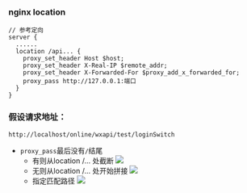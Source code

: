 ### nginx location
```
// 参考定向
server {
  ......
  location /api... {
    proxy_set_header Host $host;
	proxy_set_header X-Real-IP $remote_addr;
	proxy_set_header X-Forwarded-For $proxy_add_x_forwarded_for;
    proxy_pass http://127.0.0.1:端口
  }
}
```
### 假设请求地址：

```
http://localhost/online/wxapi/test/loginSwitch
```

*  `proxy_pass`最后没有`/`结尾
    - 有则从location /... 处截断
        <img src="/后端/nginx/定向访问/1.png" />
    - 无则从location /... 处开始拼接
        <img src="/后端/nginx/定向访问/2.png" />
    - 指定匹配路径
        <img src="/后端/nginx/定向访问/3.png" />





